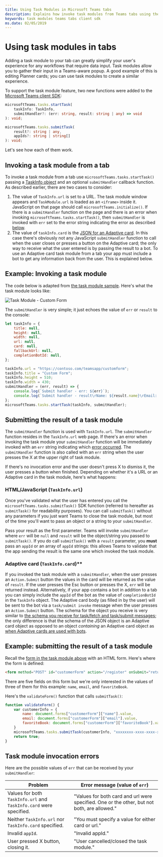 ```yaml
---
title: Using Task Modules in Microsoft Teams tabs
description: Explains how invoke task modules from Teams tabs using the Microsoft Teams client SDK.
keywords: task modules teams tabs client sdk
ms.date: 02/05/2019
---
```

# Using task modules in tabs

Adding a task module to your tab can greatly simplify your user's experience for any workflows that require data input. Task modules allow you to gather their input in a Teams-aware popup. A good example of this is editing Planner cards; you can use task modules to create a similar experience.

To support the task module feature, two new functions were added to the [Microsoft Teams client SDK](https://docs.microsoft.com/en-us/javascript/api/overview/msteams-client):

```typescript
microsoftTeams.tasks.startTask(
    taskInfo: TaskInfo,
    submitHandler?: (err: string, result: string | any) => void
): void;

microsoftTeams.tasks.submitTask(
    result?: string | any,
    appIds?: string | string[]
): void;
```

Let's see how each of them work.

## Invoking a task module from a tab

To invoke a task module from a tab use `microsoftTeams.tasks.startTask()` passing a [TaskInfo object](~\concepts\task-modules\task-modules-overview.md#the-taskinfo-object) and an optional `submitHandler` callback function. As described earlier, there are two cases to consider:

1. The value of `TaskInfo.url` is set to a URL. The task module window appears and `TaskModule.url` is loaded as an `<iframe>` inside it. JavaScript on that page should call `microsoftTeams.initialize()`. If there is a `submitHandler` function on the page and there is an error when invoking `microsoftTeams.tasks.startTask()`, then `submitHandler` is invoked with `err` set to the error string indicating the error as described [below](#task-module-invocation-errors).
1. The value of `taskInfo.card` is the [JSON for an Adaptive card](~\concepts\task-modules\task-modules-overview.md#adaptive-card-or-adaptive-card-bot-card-attachment). In this case there's obviously not any JavaScript `submitHandler` function to call when the user closes or presses a button on the Adaptive card; the only way to receive what the user entered is by passing the result to a bot. To use an Adaptive card task module from a tab your app must include a bot to get any information back from the user. This is explained below.

## Example: Invoking a task module

The code below is adapted from [the task module sample](~\concepts\task-modules\task-modules-overview.md#task-module-samples). Here's what the task module looks like:

![Task Module - Custom Form](~/assets/images/task-module/task-module-custom-form.png)

The `submitHandler` is very simple; it just echoes the value of `err` or `result` to the console:

```javascript
let taskInfo = {
    title: null,
    height: null,
    width: null,
    url: null,
    card: null,
    fallbackUrl: null,
    completionBotId: null,
};

taskInfo.url = "https://contoso.com/teamsapp/customform";
taskInfo.title = "Custom Form";
taskInfo.height = 510;
taskInfo.width = 430;
submitHandler = (err, result) => {
    console.log(`Submit handler - err: ${err}`);
    console.log(`Submit handler - result\rName: ${result.name}\rEmail: ${result.email}\rFavorite book: ${result.favoriteBook}`);
};
microsoftTeams.tasks.startTask(taskInfo, submitHandler);
```

## Submitting the result of a task module

The `submitHandler` function is used with `TaskInfo.url`. The `submitHandler` function resides in the `TaskInfo.url` web page. If there's an error when invoking the task module your `submitHandler` function will be immediately invoked with an `err` string indicating which [error occurred](#task-module-invocation-errors). The `submitHandler` function is also called with an `err` string when the user presses the X at the upper right of task module.

If there's no invocation error and the user doesn't press X to dismiss it, the user presses a button when finished. Depending on whether it's a URL or an Adaptive card in the task module, here's what happens:

### HTML/JavaScript (`TaskInfo.url`)

Once you've validated what the user has entered you call the `microsoftTeams.tasks.submitTask()` SDK function (referred to hereafter as `submitTask()` for readability purposes). You can call `submitTask()` without any parameters if you just want Teams to close the task module, but most of the time you'll want to pass an object or a string to your `submitHandler`.

Pass your result as the first parameter. Teams will invoke `submitHandler` where `err` will be `null` and `result` will be the object/string you passed to `submitTask()`. If you do call `submitTask()` with a `result` parameter, you **must** pass an `appId` or an array of `appId` strings: this allows Teams to validate that the app sending the result is the same one which invoked the task module.

### Adaptive card (`TaskInfo.card`)**

If you invoked the task module with a `submitHandler`, when the user presses an `Action.Submit` button the values in the card will be returned as the value of `result`. If the user presses the Esc button or presses the X, `err` will be returned instead. Alternatively, if your app contains a bot in addition to a tab you can simply include the `appId` of the bot as the value of `completionBotId` in the `TaskInfo` object. The Adaptive card body (as filled in by the user) will be sent to the bot via a `task/submit invoke` message when the user presses an `Action.Submit` button. The schema for the object you receive is very similar to [the schema you receive for task/fetch and task/submit messages](~/concepts/task-modules/task-modules-bots.md#payload-of-taskfetch-and-tasksubmit-messages); the only difference is that the schema of the JSON object is an Adaptive card object as opposed to an object *containing* an Adaptive card object as [when Adaptive cards are used with bots](~/concepts/task-modules/task-modules-bots.md#payload-of-taskfetch-and-tasksubmit-messages).

## Example: submitting the result of a task module

Recall the [form in the task module above](#example-invoking-a-task-module) with an HTML form. Here's where the form is defined:

```html
<form method="POST" id="customerForm" action="/register" onSubmit="return validateForm()">
```

There are five fields on this form but we're only interested in the values of three of them for this example: `name`, `email`, and `favoriteBook`.

Here's the `validateForm()` function that calls `submitTask()`:

```javascript
function validateForm() {
    var customerInfo = {
        name: document.forms["customerForm"]["name"].value,
        email: document.forms["customerForm"]["email"].value,
        favoriteBook: document.forms["customerForm"]["favoriteBook"].value
    }
    microsoftTeams.tasks.submitTask(customerInfo, "xxxxxxxx-xxxx-xxxx-xxxx-xxxxxxxxxxxx");
    return true;
}
```

## Task module invocation errors

Here are the possible values of `err` that can be received by your `submitHandler`:

| Problem | Error message (value of `err`) |
| ------- | ------------------------------ |
| Values for both `TaskInfo.url` and `TaskInfo.card` were specified. | "Values for both card and url were specified. One or the other, but not both, are allowed." |
| Neither `TaskInfo.url` nor `TaskInfo.card` specified. | "You must specify a value for either card or url." |
| Invalid `appId`. | "Invalid appId." |
| User pressed X button, closing it. | "User cancelled/closed the task module." |
